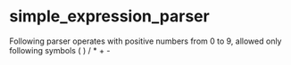 # simple_expression_parser
Following parser operates with positive numbers from 0 to 9, allowed only following symbols ( ) / * + -
